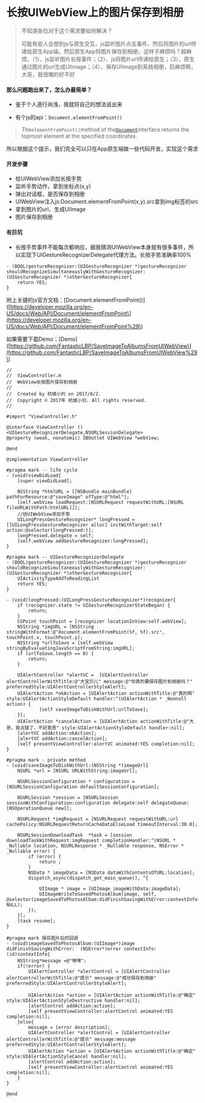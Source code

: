 # 长按UIWebView上的图片保存到相册

> 不知道各位对于这个需求要如何解决？
>
> 可能有些人会想到js与原生交互，js监听图片点击事件，然后将图片的url传递给原生App端，然后原生App将图片保存到相册，这样子麻烦吗？超麻烦。（1）、js监听图片长按事件；（2）、js将图片url传递给原生；（3）、原生通过图片的url生成UIImage；（4）、保存UIImage到系统相册，巨麻烦啊，大哥，我很懒的好不好

#### 那么问题跑出来了，怎么办最简单？

* 鉴于个人道行尚浅，我就将自己的想法说出来

* 有个js的api：`Document.elementFromPoint()`

> The`elementFromPoint()`method of the[`Document`](https://developer.mozilla.org/en-US/docs/Web/API/Document)interface returns the topmost element at the specified coordinates.

所以根据这个提示，我们完全可以只在App原生端做一些代码开发，实现这个需求

#### 开发步骤

* 给UIWebView添加长按手势
* 监听手势动作，拿到坐标点\(x,y\)
* 弹出对话框，是否保存到相册
* UIWebView注入js:Document.elementFromPoint\(x,y\).src拿到img标签的src
* 拿到图片的url，生成UIImage
* 图片保存到相册

#### 有巨坑

* 长按手势事件不能每次都响应，据我猜测UIWebView本身就有很多事件，所以实现下UIGestureRecognizerDelegate代理方法。长按手势准确率100%

```
- (BOOL)gestureRecognizer:(UIGestureRecognizer *)gestureRecognizer shouldRecognizeSimultaneouslyWithGestureRecognizer:(UIGestureRecognizer *)otherGestureRecognizer{
    return YES;
}
```

附上关键的js官方文档：\[Document.elementFromPoint\(\)\]\([https://developer.mozilla.org/en-US/docs/Web/API/Document/elementFromPoint\](https://developer.mozilla.org/en-US/docs/Web/API/Document/elementFromPoint%29\)

如果需要下载Demo：\[Demo\]\([https://github.com/FantasticLBP/SaveImageToAlbumsFromUIWebView\](https://github.com/FantasticLBP/SaveImageToAlbumsFromUIWebView%29\)

```
//
//  ViewController.m
//  WebView长按图片保存到相册
//
//  Created by 杭城小刘 on 2017/8/2.
//  Copyright © 2017年 杭城小刘. All rights reserved.
//

#import "ViewController.h"

@interface ViewController ()<UIGestureRecognizerDelegate,NSURLSessionDelegate>
@property (weak, nonatomic) IBOutlet UIWebView *webView;

@end

@implementation ViewController

#pragma mark -- life cycle
- (void)viewDidLoad{
    [super viewDidLoad];

    NSString *htmlURL = [[NSBundle mainBundle] pathForResource:@"saveImage" ofType:@"html"];
    [self.webView loadRequest:[NSURLRequest requestWithURL:[NSURL fileURLWithPath:htmlURL]]];
    //给UIWebView添加手势
    UILongPressGestureRecognizer* longPressed = [[UILongPressGestureRecognizer alloc] initWithTarget:self action:@selector(longPressed:)];
    longPressed.delegate = self;
    [self.webView addGestureRecognizer:longPressed];
}

#pragma mark -- UIGestureRecognizerDelegate
- (BOOL)gestureRecognizer:(UIGestureRecognizer *)gestureRecognizer shouldRecognizeSimultaneouslyWithGestureRecognizer:(UIGestureRecognizer *)otherGestureRecognizer{
    UIActivityTypeAddToReadingList
    return YES;
}

- (void)longPressed:(UILongPressGestureRecognizer*)recognizer{
    if (recognizer.state != UIGestureRecognizerStateBegan) {
        return;
    }
    CGPoint touchPoint = [recognizer locationInView:self.webView];
    NSString *imgURL = [NSString stringWithFormat:@"document.elementFromPoint(%f, %f).src", touchPoint.x, touchPoint.y];
    NSString *urlToSave = [self.webView stringByEvaluatingJavaScriptFromString:imgURL];
    if (urlToSave.length == 0) {
        return;
    }

    UIAlertController *alertVC =  [UIAlertController alertControllerWithTitle:@"大宝贝儿" message:@"你真的要保存图片到相册吗？" preferredStyle:UIAlertControllerStyleAlert];
    UIAlertAction *okAction = [UIAlertAction actionWithTitle:@"真的啊" style:UIAlertActionStyleDefault handler:^(UIAlertAction * _Nonnull action) {
            [self saveImageToDiskWithUrl:urlToSave];
    }];
    UIAlertAction *cancelAction = [UIAlertAction actionWithTitle:@"大哥，我点错了，不好意思" style:UIAlertActionStyleDefault handler:nil];
    [alertVC addAction:okAction];
    [alertVC addAction:cancelAction];
    [self presentViewController:alertVC animated:YES completion:nil];
}

#pragma mark - private method
- (void)saveImageToDiskWithUrl:(NSString *)imageUrl{
    NSURL *url = [NSURL URLWithString:imageUrl];

    NSURLSessionConfiguration * configuration = [NSURLSessionConfiguration defaultSessionConfiguration];

    NSURLSession *session = [NSURLSession sessionWithConfiguration:configuration delegate:self delegateQueue:[NSOperationQueue new]];

    NSURLRequest *imgRequest = [NSURLRequest requestWithURL:url cachePolicy:NSURLRequestReturnCacheDataElseLoad timeoutInterval:30.0];

    NSURLSessionDownloadTask  *task = [session downloadTaskWithRequest:imgRequest completionHandler:^(NSURL * _Nullable location, NSURLResponse * _Nullable response, NSError * _Nullable error) {
        if (error) {
            return ;
        }
        NSData * imageData = [NSData dataWithContentsOfURL:location];
        dispatch_async(dispatch_get_main_queue(), ^{

            UIImage * image = [UIImage imageWithData:imageData];
            UIImageWriteToSavedPhotosAlbum(image, self, @selector(imageSavedToPhotosAlbum:didFinishSavingWithError:contextInfo:), NULL);
        });
    }];
    [task resume];
}

#pragma mark 保存图片后的回调
- (void)imageSavedToPhotosAlbum:(UIImage*)image didFinishSavingWithError:  (NSError*)error contextInfo:(id)contextInfo{
    NSString*message =@"嘿嘿";
    if(!error) {
        UIAlertController *alertControl = [UIAlertController alertControllerWithTitle:@"提示" message:@"成功保存到相册" preferredStyle:UIAlertControllerStyleAlert];

        UIAlertAction *action = [UIAlertAction actionWithTitle:@"确定" style:UIAlertActionStyleDestructive handler:nil];
        [alertControl addAction:action];
        [self presentViewController:alertControl animated:YES completion:nil];
    }else{
        message = [error description];
        UIAlertController *alertControl = [UIAlertController alertControllerWithTitle:@"提示" message:message preferredStyle:UIAlertControllerStyleAlert];
        UIAlertAction *action = [UIAlertAction actionWithTitle:@"确定" style:UIAlertActionStyleCancel handler:nil];
        [alertControl addAction:action];
        [self presentViewController:alertControl animated:YES completion:nil];
    }
}

@end
```



